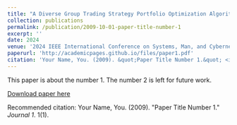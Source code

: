 ```yaml
---
title: "A Diverse Group Trading Strategy Portfolio Optimization Algorithm Based on Network Modularity"
collection: publications
permalink: /publication/2009-10-01-paper-title-number-1
excerpt: ''
date: 2024
venue: '2024 IEEE International Conference on Systems, Man, and Cybernetics'
paperurl: 'http://academicpages.github.io/files/paper1.pdf'
citation: 'Your Name, You. (2009). &quot;Paper Title Number 1.&quot; <i>Journal 1</i>. 1(1).'
---
```

This paper is about the number 1. The number 2 is left for future work.

[Download paper here](http://academicpages.github.io/files/paper1.pdf)

Recommended citation: Your Name, You. (2009). "Paper Title Number 1." <i>Journal 1</i>. 1(1).
